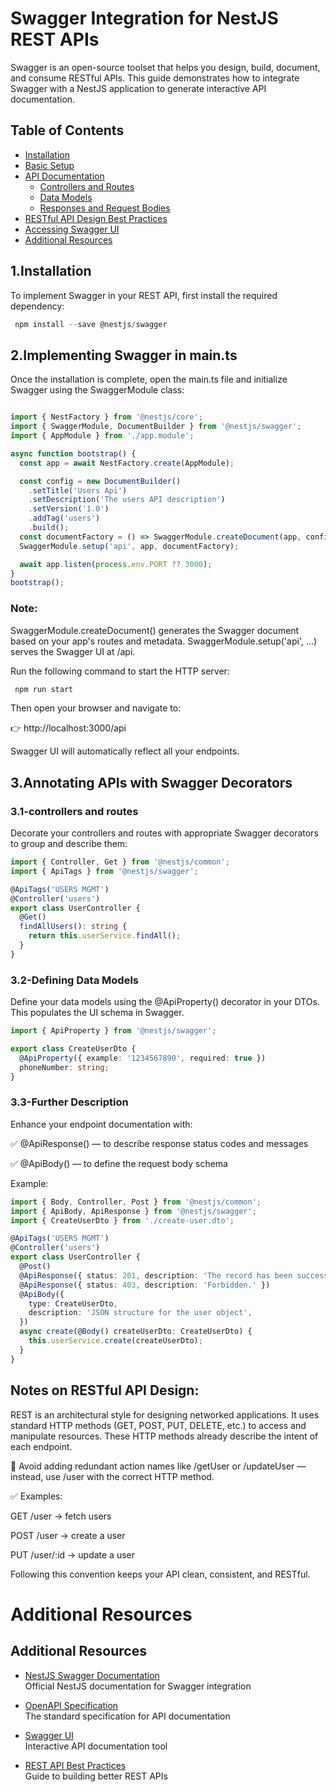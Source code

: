 # Swagger Integration for NestJS REST APIs

Swagger is an open-source toolset that helps you design, build, document, and consume RESTful APIs. 
This guide demonstrates how to integrate Swagger with a NestJS application to generate interactive API documentation.


## Table of Contents
- [Installation](#installation)
- [Basic Setup](#basic-setup)
- [API Documentation](#api-documentation)
  - [Controllers and Routes](#controllers-and-routes)
  - [Data Models](#data-models)
  - [Responses and Request Bodies](#responses-and-request-bodies)
- [RESTful API Design Best Practices](#restful-api-design-best-practices)
- [Accessing Swagger UI](#accessing-swagger-ui)
- [Additional Resources](#additional-resources)


## 1.Installation 
To implement Swagger in your REST API, first install the required dependency:

``` ts 
 npm install --save @nestjs/swagger
```

## 2.Implementing Swagger in main.ts

Once the installation is complete, open the main.ts file and initialize Swagger using the SwaggerModule class:

``` ts 

import { NestFactory } from '@nestjs/core';
import { SwaggerModule, DocumentBuilder } from '@nestjs/swagger';
import { AppModule } from './app.module';

async function bootstrap() {
  const app = await NestFactory.create(AppModule);

  const config = new DocumentBuilder()
    .setTitle('Users Api')
    .setDescription('The users API description')
    .setVersion('1.0')
    .addTag('users')
    .build();
  const documentFactory = () => SwaggerModule.createDocument(app, config);
  SwaggerModule.setup('api', app, documentFactory);

  await app.listen(process.env.PORT ?? 3000);
}
bootstrap();

``` 
### Note:
SwaggerModule.createDocument() generates the Swagger document based on your app's routes and metadata.
SwaggerModule.setup('api', ...) serves the Swagger UI at /api.

Run the following command to start the HTTP server:

```ts
 npm run start

```
Then open your browser and navigate to:

👉 http://localhost:3000/api

Swagger UI will automatically reflect all your endpoints.



## 3.Annotating APIs with Swagger Decorators

### 3.1-controllers and routes 

Decorate your controllers and routes with appropriate Swagger decorators to group and describe them:


```ts
import { Controller, Get } from '@nestjs/common';
import { ApiTags } from '@nestjs/swagger';

@ApiTags('USERS MGMT')
@Controller('users')
export class UserController {
  @Get()
  findAllUsers(): string {
    return this.userService.findAll();
  }
}
```

###  3.2-Defining Data Models

Define your data models using the @ApiProperty() decorator in your DTOs.
This populates the UI schema in Swagger.

```ts
import { ApiProperty } from '@nestjs/swagger';

export class CreateUserDto {
  @ApiProperty({ example: '1234567890', required: true })
  phoneNumber: string;
}
```

### 3.3-Further Description 

Enhance your endpoint documentation with:

✅ @ApiResponse() — to describe response status codes and messages

✅ @ApiBody() — to define the request body schema

Example:

```ts 
import { Body, Controller, Post } from '@nestjs/common';
import { ApiBody, ApiResponse } from '@nestjs/swagger';
import { CreateUserDto } from './create-user.dto';

@ApiTags('USERS MGMT')
@Controller('users')
export class UserController {
  @Post()
  @ApiResponse({ status: 201, description: 'The record has been successfully created.' })
  @ApiResponse({ status: 403, description: 'Forbidden.' })
  @ApiBody({
    type: CreateUserDto,
    description: 'JSON structure for the user object',
  })
  async create(@Body() createUserDto: CreateUserDto) {
    this.userService.create(createUserDto);
  }
}

```


## Notes on RESTful API Design: 

REST is an architectural style for designing networked applications.
It uses standard HTTP methods (GET, POST, PUT, DELETE, etc.) to access and manipulate resources.
These HTTP methods already describe the intent of each endpoint.

🚫 Avoid adding redundant action names like /getUser or /updateUser — instead, use /user with the correct HTTP method.

✅ Examples:

GET /user → fetch users

POST /user → create a user

PUT /user/:id → update a user

Following this convention keeps your API clean, consistent, and RESTful.

# Additional Resources

## Additional Resources

- [NestJS Swagger Documentation](https://docs.nestjs.com/openapi/introduction)  
  Official NestJS documentation for Swagger integration

- [OpenAPI Specification](https://spec.openapis.org/oas/v3.1.0)  
  The standard specification for API documentation

- [Swagger UI](https://swagger.io/tools/swagger-ui/)  
  Interactive API documentation tool

- [REST API Best Practices](https://www.freecodecamp.org/news/rest-api-best-practices/)  
  Guide to building better REST APIs

